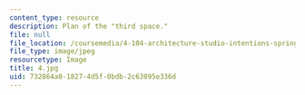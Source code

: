 ```yaml
---
content_type: resource
description: Plan of the "third space."
file: null
file_location: /coursemedia/4-104-architecture-studio-intentions-spring-2005/732864a018274d5f0bdb2c63095e336d_4.jpg
file_type: image/jpeg
resourcetype: Image
title: 4.jpg
uid: 732864a0-1827-4d5f-0bdb-2c63095e336d
---
```

